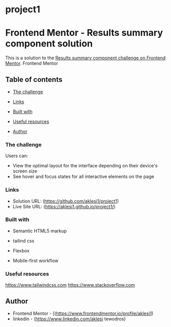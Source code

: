 # project1
# Frontend Mentor - Results summary component solution

This is a solution to the [Results summary component challenge on Frontend Mentor](https://www.frontendmentor.io/challenges/results-summary-component-CE_K6s0maV). Frontend Mentor 

## Table of contents

  - [The challenge](#the-challenge)

  - [Links](#links)

  - [Built with](#built-with)
  
  - [Useful resources](#useful-resources)
- [Author](#author)

### The challenge

Users can:

- View the optimal layout for the interface depending on their device's screen size
- See hover and focus states for all interactive elements on the page

### Links

- Solution URL: (https://github.com/aklesi1/project1)
- Live Site URL: (https://aklesi1.github.io/project1/)


### Built with

- Semantic HTML5 markup
- tailind css
- Flexbox

- Mobile-first workflow

### Useful resources
https://www.tailwindcss.com
https://www.stackoverflow.com
## Author
- Frontend Mentor - [(https://www.frontendmentor.io/profile/aklesi1)
- linkedin - (https://www.linkedin.com/aklesi tewodros)



